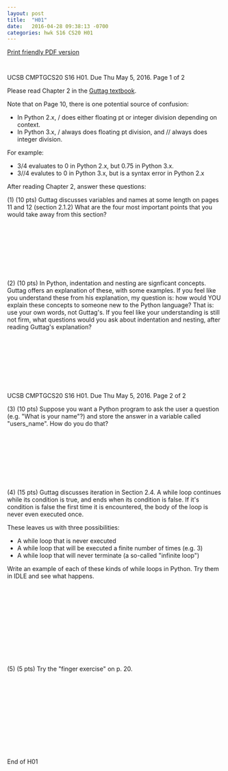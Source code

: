 ```yaml
---
layout: post
title:  "H01"
date:   2016-04-28 09:38:13 -0700
categories: hwk S16 CS20 H01
---
```


[Print friendly PDF version](http://www.cs.ucsb.edu/~pconrad/cs20/16S/pdf/CS20-S16-H01.pdf)

<div style="font-size:80%; page-break-before:always;">&nbsp;</div>

UCSB CMPTGCS20 S16 H01.  Due Thu May 5, 2016.  Page 1 of 2

Please read Chapter 2 in the [Guttag textbook](https://mitpress.mit.edu/books/introduction-computation-and-programming-using-python-0).

Note that on Page 10, there is one potential source of confusion:

* In Python 2.x, / does either floating pt or integer division depending on context.
* In Python 3.x, / always does floating pt division, and // always does integer division.

For example:

* 3/4 evaluates to 0 in Python 2.x, but 0.75 in Python 3.x.
* 3//4 evalutes to 0 in Python 3.x, but is a syntax error in Python 2.x

After reading Chapter 2, answer these questions:

(1) (10 pts) Guttag discusses variables and names at some length on pages 11 and 12 (section 2.1.2)  What are the four most important points that you would take away from this section?

<div style="margin-bottom:8em;">&nbsp;</div>

(2) (10 pts) In Python, indentation and nesting are signficant concepts.  Guttag offers an explanation of these, with some examples.  If you feel like you understand these from his explanation, my question is: how would YOU explain these concepts to someone new to the Python language? That is: use your own words, not Guttag's.    If you feel like your understanding is still not firm, what questions would you ask about indentation and nesting, after reading Guttag's explanation?

<div style="margin-bottom:8em;page-break-after:always;">&nbsp;</div>

UCSB CMPTGCS20 S16 H01.  Due Thu May 5, 2016.  Page 2 of 2

(3) (10 pts) Suppose you want a Python program to ask the user a question (e.g. "What is your name"?) and store the answer in a variable called "users_name".  How do you do that?

<div style="margin-bottom:8em;">&nbsp;</div>

(4) (15 pts) Guttag discusses iteration in Section 2.4.   A while loop continues while its condition is true, and ends when its condition is false.   If it's condition is false the first time it is encountered, the body of the loop is never even executed once.

These leaves us with three possibilities:

* A while loop that is never executed
* A while loop that will be executed a finite number of times (e.g. 3)
* A while loop that will never terminate (a so-called "infinite loop")

Write an example of each of these kinds of while loops in Python.  Try them in IDLE and see what happens.

<div style="margin-bottom:12em;">&nbsp;</div>

(5) (5 pts) Try the "finger exercise" on p. 20.

<div style="margin-bottom:12em;">&nbsp;</div>

End of H01

<div style="margin-bottom:1em;page-break-after:always">&nbsp;</div>
